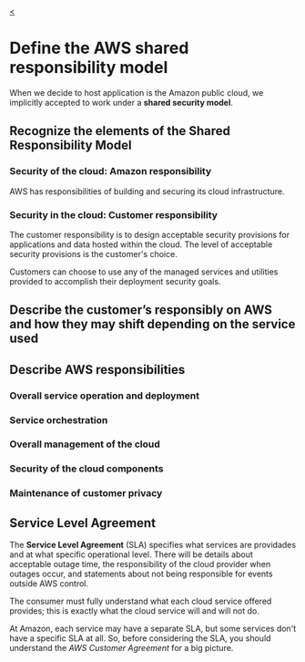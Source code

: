 [<](../README.md)

# Define the AWS shared responsibility model

When we decide to host application is the Amazon public cloud, we implicitly accepted to work under a **shared security model**. 

## Recognize the elements of the Shared Responsibility Model

### **Security of the cloud: Amazon responsibility**

AWS has responsibilities of building and securing its cloud infrastructure.

### **Security in the cloud: Customer responsibility**

The customer responsibility is to design acceptable security provisions for applications and data hosted within the cloud. The level of acceptable security provisions is the customer's choice.

Customers can choose to use any of the managed services and utilities provided to accomplish their deployment security goals.


## Describe the customer’s responsibly on AWS and how they may shift depending on the service used


## Describe AWS responsibilities

### **Overall service operation and deployment**

### **Service orchestration**

### **Overall management of the cloud**

### **Security of the cloud components**

### **Maintenance of customer privacy**


## Service Level Agreement

The **Service Level Agreement** (SLA) specifies what services are providades and at what specific operational level. There will be details about acceptable outage time, the responsibility of the cloud provider when outages occur, and statements about not being responsible for events outside AWS control.

The consumer must fully understand what each cloud service offered provides; this is exactly what the cloud service will and will not do.

At Amazon, each service may have a separate SLA, but some services don't have a specific SLA at all. So, before considering the SLA, you should understand the *AWS Customer Agreement* for a big picture.
